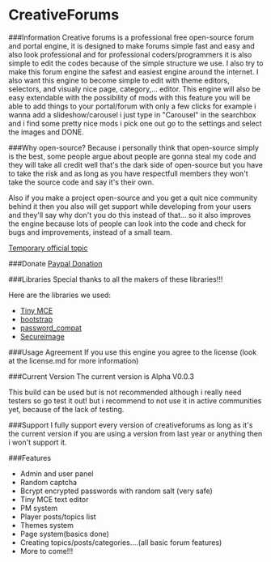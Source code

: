 CreativeForums
==============

###Information
Creative forums is a professional free open-source forum and portal engine, it is designed to make forums simple fast and easy and also look professional and for professional coders/programmers it is also simple to edit the codes because of the simple structure we use. I also try to make this forum engine the safest and easiest engine around the internet. I also want this engine to become simple to edit with theme editors, selectors, and visualy nice page, category,... editor. This engine will also be easy extendable with the possibility of mods with this feature you will be able to add things to your portal/forum with only a few clicks for example i wanna add a slideshow/carousel i just type in "Carousel" in the searchbox and i find some pretty nice mods i pick one out go to the settings and select the images and DONE.

###Why open-source?
Because i personally think that open-source simply is the best, some people argue about people are gonna steal my code and they will take all credit well that's the dark side of open-source but you have to take the risk and as long as you have respectfull members they won't take the source code and say it's their own.

Also if you make a project open-source and you get a quit nice community behind it then you also will get support while developing from your users and they'll say why don't you do this instead of that... so it also improves the engine because lots of people can look into the code and check for bugs and improvements, instead of a small team.

[Temporary official topic](http://www.eclipseorigins.com/community/index.php?/topic/133172-creative-forums-forum-and-portal-engine/)

###Donate
[Paypal Donation](https://www.paypal.com/cgi-bin/webscr?cmd=_donations&business=3M2GLXPQW9VD6&lc=NL&item_name=Creative%20Forums&currency_code=EUR&bn=PP-DonationsBF%3Abtn_donateCC_LG.gif%3ANonHosted)

###Libraries
Special thanks to all the makers of these libraries!!!

Here are the libraries we used:
- [Tiny MCE](http://www.tinymce.com/)
- [bootstrap](http://getbootstrap.com/)
- [password_compat](https://github.com/ircmaxell/password_compat)
- [Secureimage](http://www.phpcaptcha.org/)

###Usage Agreement
If you use this engine you agree to the license (look at the license.md for more information)

###Current Version
The current version is Alpha V0.0.3

This build can be used but is not recommended although i really need testers so go test it out!
but i recommend to not use it in active communities yet, because of the lack of testing.

###Support
I fully support every version of creativeforums as long as it's the current version if you are using a version from last year or anything then i won't support it.

###Features
- Admin and user panel
- Random captcha
- Bcrypt encrypted passwords with random salt (very safe)
- Tiny MCE text editor
- PM system
- Player posts/topics list
- Themes system
- Page system(basics done)
- Creating topics/posts/categories....(all basic forum features)
- More to come!!!
